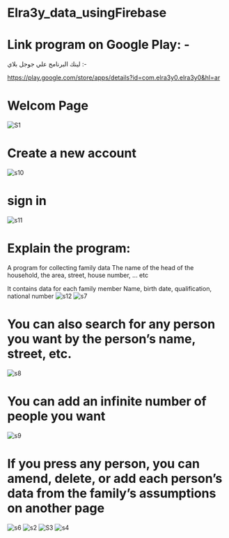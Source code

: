 # Elra3y_data_usingFirebase

# Link program on Google Play: -
لينك البرنامج علي جوجل بلاي :-  

https://play.google.com/store/apps/details?id=com.elra3y0.elra3y0&hl=ar

# Welcom Page 
![S1](https://user-images.githubusercontent.com/49519451/71617747-2820a080-2bc5-11ea-9846-bb66affa3f2e.png)

# Create a new account
![s10](https://user-images.githubusercontent.com/49519451/71617787-57371200-2bc5-11ea-95e4-e726b35c1128.png)

# sign in
![s11](https://user-images.githubusercontent.com/49519451/71617788-57cfa880-2bc5-11ea-9229-189ecbe95691.png)

# Explain the program: 
A program for collecting family data
The name of the head of the household, the area, street, house number, ... etc

It contains data for each family member
Name, birth date, qualification, national number
![s12](https://user-images.githubusercontent.com/49519451/71617789-57cfa880-2bc5-11ea-9de3-1cef2e55fd1b.png)
![s7](https://user-images.githubusercontent.com/49519451/71617796-5a320280-2bc5-11ea-96b8-5b9d12562747.png)

# You can also search for any person you want by the person’s name, street, etc.
![s8](https://user-images.githubusercontent.com/49519451/71617797-5aca9900-2bc5-11ea-8768-db835ec01b53.png)

# You can add an infinite number of people you want
![s9](https://user-images.githubusercontent.com/49519451/71617798-5aca9900-2bc5-11ea-8d92-b30c2b86f501.png)

# If you press any person, you can amend, delete, or add each person’s data from the family’s assumptions on another page
![s6](https://user-images.githubusercontent.com/49519451/71617795-59996c00-2bc5-11ea-9681-60070fa695e1.png)
![s2](https://user-images.githubusercontent.com/49519451/71617774-4c7c7d00-2bc5-11ea-95e8-2248a27dcd9a.png)
![S3](https://user-images.githubusercontent.com/49519451/71617790-58683f00-2bc5-11ea-907f-2c44418e0ccb.png)
![s4](https://user-images.githubusercontent.com/49519451/71617791-58683f00-2bc5-11ea-948d-95f78aaca906.png)


